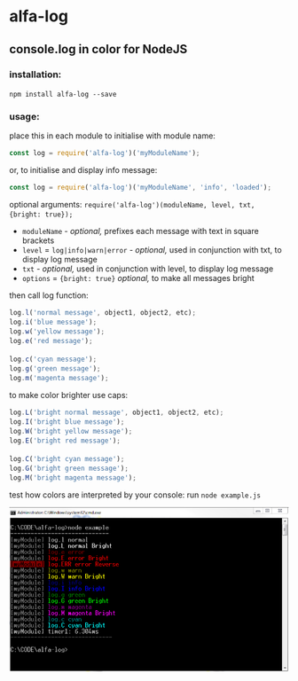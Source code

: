 # alfa-log

## console.log in color for NodeJS

### installation:
`npm install alfa-log --save`

### usage:
place this in each module to initialise with module name:
```javascript
const log = require('alfa-log')('myModuleName');
```
or, to initialise and display info message:
```javascript
const log = require('alfa-log')('myModuleName', 'info', 'loaded');
```
optional arguments: `require('alfa-log')(moduleName, level, txt, {bright: true});`
 - `moduleName` - *optional,*  prefixes each message with text in square brackets
 - `level` = `log|info|warn|error` - *optional,* used in conjunction with txt, to display log message
 - `txt` - *optional,* used in conjunction with level, to display log message
 - `options` = `{bright: true}` *optional,*  to make all messages bright

then call log function:
```javascript
log.l('normal message', object1, object2, etc);
log.i('blue message');
log.w('yellow message');
log.e('red message');

log.c('cyan message');
log.g('green message');
log.m('magenta message');
```
to make color brighter use caps:
```javascript
log.L('bright normal message', object1, object2, etc);
log.I('bright blue message');
log.W('bright yellow message');
log.E('bright red message');

log.C('bright cyan message');
log.G('bright green message');
log.M('bright magenta message');
```
test how colors are interpreted by your console: run `node example.js`

![console](./console.png)